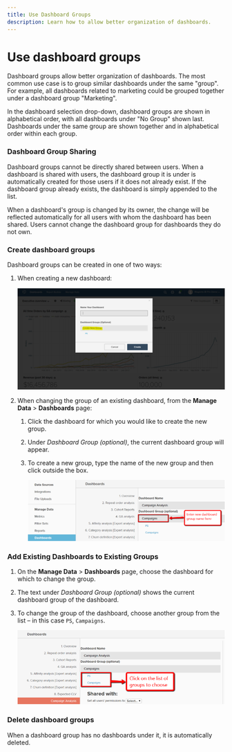 ```yaml
---
title: Use Dashboard Groups
description: Learn how to allow better organization of dashboards.
---
```

# Use dashboard groups

Dashboard groups allow better organization of dashboards. The most common use case is to group similar dashboards under the same "group". For example, all dashboards related to marketing could be grouped together under a dashboard group "Marketing".

In the dashboard selection drop-down, dashboard groups are shown in alphabetical order, with all dashboards under "No Group" shown last. Dashboards under the same group are shown together and in alphabetical order within each group.

### Dashboard Group Sharing

Dashboard groups cannot be directly shared between users. When a dashboard is shared with users, the dashboard group it is under is automatically created for those users if it does not already exist. If the dashboard group already exists, the dashboard is simply appended to the list.

When a dashboard's group is changed by its owner, the change will be reflected automatically for all users with whom the dashboard has been shared. Users cannot change the dashboard group for dashboards they do not own.

### Create dashboard groups

Dashboard groups can be created in one of two ways:

1. When creating a new dashboard:

   ![create dashboard group](../../assets/create-dashboard-groups-new-dashboard.png)

1. When changing the group of an existing dashboard, from the **Manage Data** > **Dashboards** page:

   1. Click the dashboard for which you would like to create the new group.

   1. Under _Dashboard Group (optional)_, the current dashboard group will appear.

   1. To create a new group, type the name of the new group and then click outside the box.

      ![create dashboard group](../../assets/create-dashboard-groups-existing-dashboard.png)

### Add Existing Dashboards to Existing Groups

1. On the **Manage Data** > **Dashboards** page, choose the dashboard for which to change the group.

1. The text under _Dashboard Group (optional)_ shows the current dashboard group of the dashboard.

1. To change the group of the dashboard, choose another group from the list – in this case `PS`, `Campaigns`.

   ![change group dashboard](../../assets/add-existing-dashboard-existing-group.png)

### Delete dashboard groups

When a dashboard group has no dashboards under it, it is automatically deleted.
